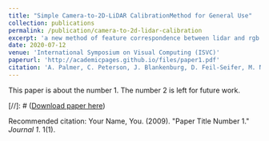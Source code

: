 ```yaml
---
title: "Simple Camera-to-2D-LiDAR CalibrationMethod for General Use"
collection: publications
permalink: /publication/camera-to-2d-lidar-calibration
excerpt: 'a new method of feature correspondence between lidar and rgb camera sensors capable of calibrating the two-sensor system from a single sample.'
date: 2020-07-12
venue: 'International Symposium on Visual Computing (ISVC)'
paperurl: 'http://academicpages.github.io/files/paper1.pdf'
citation: 'A. Palmer, C. Peterson, J. Blankenburg, D. Feil-Seifer, M. Nicolescu, &quot;Simple Camera-to-2D-LiDAR CalibrationMethod for General Use.&quot; <i>in International Symposium on Visual Computing (ISVC)</i>, Jul. 2020.'
---
```

This paper is about the number 1. The number 2 is left for future work.

[//]: # ([Download paper here](http://academicpages.github.io/files/paper1.pdf))

Recommended citation: Your Name, You. (2009). "Paper Title Number 1." <i>Journal 1</i>. 1(1).
